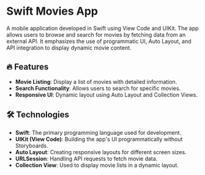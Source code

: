 # Swift Movies App

A mobile application developed in Swift using View Code and UIKit. The app allows users to browse and search for movies by fetching data from an external API. It emphasizes the use of programmatic UI, Auto Layout, and API integration to display dynamic movie content.

## 🔥 Features

- **Movie Listing**: Display a list of movies with detailed information.
- **Search Functionality**: Allows users to search for specific movies.
- **Responsive UI**: Dynamic layout using Auto Layout and Collection Views.

## 🛠️ Technologies

- **Swift**: The primary programming language used for development.
- **UIKit (View Code)**: Building the app's UI programmatically without Storyboards.
- **Auto Layout**: Creating responsive layouts for different screen sizes.
- **URLSession**: Handling API requests to fetch movie data.
- **Collection View**: Used to display movie lists in a dynamic layout.
